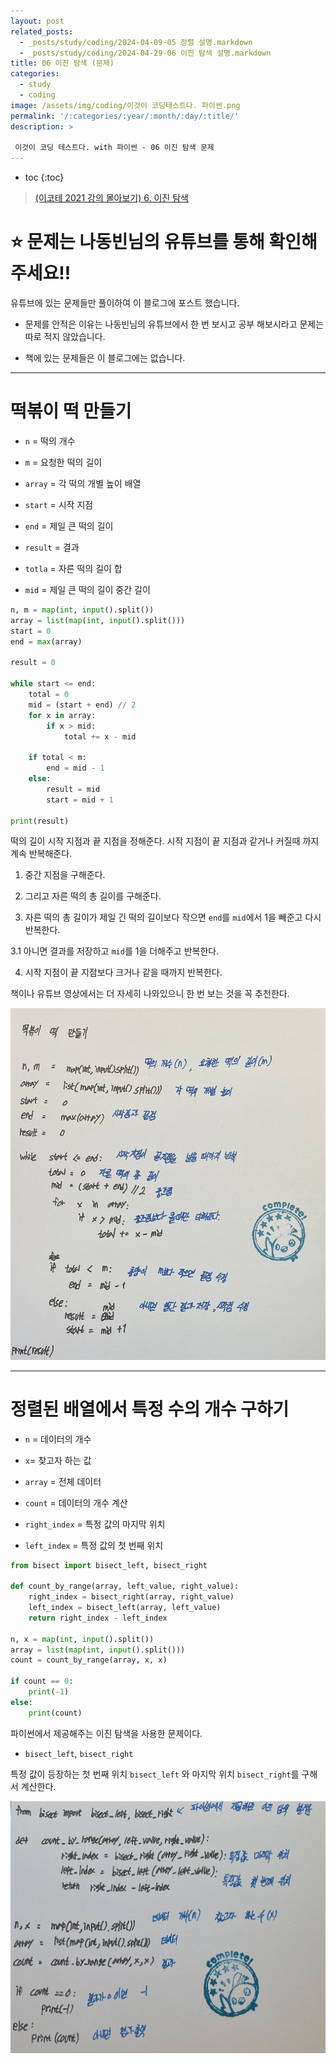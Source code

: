 ```yaml
---
layout: post
related_posts:
  - _posts/study/coding/2024-04-09-05 정렬 설명.markdown
  - _posts/study/coding/2024-04-29-06 이진 탐색 설명.markdown
title: 06 이진 탐색 (문제)
categories:
  - study
  - coding
image: /assets/img/coding/이것이 코딩테스트다. 파이썬.png
permalink: '/:categories/:year/:month/:day/:title/'
description: >

 이것이 코딩 테스트다. with 파이썬 - 06 이진 탐색 문제
---
```


* toc
{:toc}

> [(이코테 2021 강의 몰아보기) 6. 이진 탐색](https://www.youtube.com/watch?v=94RC-DsGMLo&list=PLRx0vPvlEmdAghTr5mXQxGpHjWqSz0dgC&index=5)

# **⭐ 문제는 나동빈님의 유튜브를 통해 확인해 주세요!!**

유튜브에 있는 문제들만 풀이하여 이 블로그에 포스트 했습니다.

- 문제를 안적은 이유는 나동빈님의 유튜브에서 한 번 보시고 공부 해보시라고 문제는 따로 적지 않았습니다.

- 책에 있는 문제들은 이 블로그에는 없습니다.

---

# 떡볶이 떡 만들기

- `n` = 떡의 개수

- `m` = 요청한 떡의 길이

- `array` = 각 떡의 개별 높이 배열

- `start` = 시작 지점

- `end` = 제일 큰 떡의 길이

- `result` = 결과

- `totla` = 자른 떡의 길이 합

- `mid` = 제일 큰 떡의 길이 중간 길이

```python
n, m = map(int, input().split())
array = list(map(int, input().split()))
start = 0
end = max(array)

result = 0

while start <= end:
    total = 0
    mid = (start + end) // 2
    for x in array:
        if x > mid:
            total += x - mid

    if total < m:
        end = mid - 1
    else:
        result = mid
        start = mid + 1

print(result)
```

떡의 길이 시작 지점과 끝 지점을 정해준다. 시작 지점이 끝 지점과 같거나 커질때 까지 계속 반복해준다.

1. 중간 지점을 구해준다. 

2. 그리고 자른 떡의 총 길이를 구해준다.

3. 자른 떡의 총 길이가 제일 긴 떡의 길이보다 작으면 `end`를 `mid`에서 1을 빼준고 다시 반복한다.

3.1 아니면 결과를 저장하고 `mid`를 1을 더해주고 반복한다.

4. 시작 지점이 끝 지점보다 크거나 같을 때까지 반복한다.

책이나 유튜브 영상에서는 더 자세히 나와있으니 한 번 보는 것을 꼭 추천한다.

<img src="/assets/img/coding/떡볶이 떡 만들기.jpg" />

---

# 정렬된 배열에서 특정 수의 개수 구하기

- `n` = 데이터의 개수

- `x`=  찾고자 하는 값

- `array` = 전체 데이터 

- `count` = 데이터의 개수 계산

- `right_index` = 특정 값의 마지막 위치

- `left_index` = 특정 값의 첫 번째 위치

```python
from bisect import bisect_left, bisect_right

def count_by_range(array, left_value, right_value):
    right_index = bisect_right(array, right_value)
    left_index = bisect_left(array, left_value)
    return right_index - left_index

n, x = map(int, input().split())  
array = list(map(int, input().split())) 
count = count_by_range(array, x, x)

if count == 0:
    print(-1)
else:
    print(count)
```

파이썬에서 제공해주는 이진 탐색을 사용한 문제이다.

- `bisect_left`, `bisect_right`

특정 값이 등장하는 첫 번째 위치 `bisect_left` 와 마지막 위치 `bisect_right`를 구해서 계산한다.

<img src="/assets/img/coding/정렬된 배열에서 특정 수의 개수 구하기.jpg" />